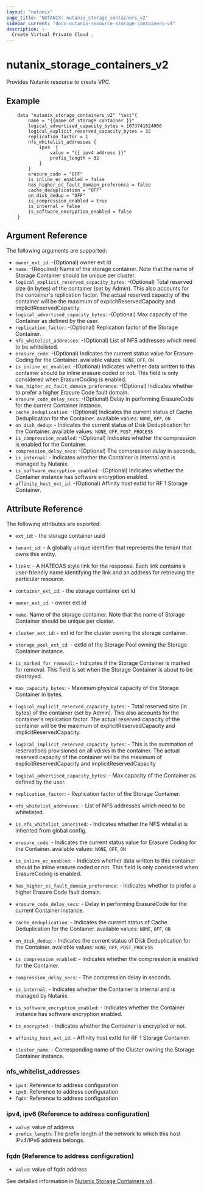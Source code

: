 ```yaml
---
layout: "nutanix"
page_title: "NUTANIX: nutanix_storage_containers_v2"
sidebar_current: "docs-nutanix-resource-storage-containers-v4"
description: |-
  Create Virtual Private Cloud .
---
```


# nutanix_storage_containers_v2

Provides Nutanix resource to create VPC.


## Example

```hcl
    data "nutanix_storage_containers_v2" "test"{ 
        name = "{{name of storage container }}"
        logical_advertised_capacity_bytes = 1073741824000
        logical_explicit_reserved_capacity_bytes = 32
        replication_factor = 1
        nfs_whitelist_addresses {
            ipv4  {
                value = "{{ ipv4 address }}"
                prefix_length = 32
            }
        }
        erasure_code = "OFF"
        is_inline_ec_enabled = false
        has_higher_ec_fault_domain_preference = false
        cache_deduplication = "OFF"
        on_disk_dedup = "OFF"
        is_compression_enabled = true
        is_internal = false
        is_software_encryption_enabled = false
    }
```

## Argument Reference

The following arguments are supported:


* `owner_ext_id`: -(Optional) owner ext id
* `name`: -(Required) Name of the storage container.  Note that the name of Storage Container should be unique per cluster.
* `logical_explicit_reserved_capacity_bytes`: -(Optional) Total reserved size (in bytes) of the container (set by Admin). This also accounts for the container's replication factor. The actual reserved capacity of the container will be the maximum of explicitReservedCapacity and implicitReservedCapacity.
* `logical_advertised_capacity_bytes`: -(Optional) Max capacity of the Container as defined by the user.
* `replication_factor`: -(Optional) Replication factor of the Storage Container.
* `nfs_whitelist_addresses`: -(Optional) List of NFS addresses which need to be whitelisted.
* `erasure_code`: -(Optional) Indicates the current status value for Erasure Coding for the Container. available values:  `NONE`,    `OFF`,    `ON`
* `is_inline_ec_enabled`: -(Optional) Indicates whether data written to this container should be inline erasure coded or not. This field is only considered when ErasureCoding is enabled.
* `has_higher_ec_fault_domain_preference`: -(Optional) Indicates whether to prefer a higher Erasure Code fault domain.
* `erasure_code_delay_secs`: -(Optional) Delay in performing ErasureCode for the current Container instance.
* `cache_deduplication`: -(Optional) Indicates the current status of Cache Deduplication for the Container. available values:  `NONE`,    `OFF`,    `ON`
* `on_disk_dedup`: - Indicates the current status of Disk Deduplication for the Container. available values:  `NONE`,    `OFF`,    `POST_PROCESS`
* `is_compression_enabled`: -(Optional) Indicates whether the compression is enabled for the Container.
* `compression_delay_secs`: -(Optional) The compression delay in seconds.
* `is_internal`: - Indicates whether the Container is internal and is managed by Nutanix.
* `is_software_encryption_enabled`: -(Optional) Indicates whether the Container instance has software encryption enabled.
* `affinity_host_ext_id`: -(Optional) Affinity host extId for RF 1 Storage Container.



## Attribute Reference

The following attributes are exported:

* `ext_id`: - the storage container uuid
* `tenant_id`: - A globally unique identifier that represents the tenant that owns this entity. 
* `links`: - A HATEOAS style link for the response. Each link contains a user-friendly name identifying the link and an address for retrieving the particular resource.

* `container_ext_id`: - the storage container ext id
* `owner_ext_id`: - owner ext id
* `name`: Name of the storage container.  Note that the name of Storage Container should be unique per cluster.
* `cluster_ext_id`: - ext id for the cluster owning the storage container.
* `storage_pool_ext_id`: - extId of the Storage Pool owning the Storage Container instance.
* `is_marked_for_removal`: - Indicates if the Storage Container is marked for removal. This field is set when the Storage Container is about to be destroyed.
* `max_capacity_bytes`: - Maximum physical capacity of the Storage Container in bytes.
* `logical_explicit_reserved_capacity_bytes`: - Total reserved size (in bytes) of the container (set by Admin). This also accounts for the container's replication factor. The actual reserved capacity of the container will be the maximum of explicitReservedCapacity and implicitReservedCapacity.
* `logical_implicit_reserved_capacity_bytes`: - This is the summation of reservations provisioned on all vdisks in the container. The actual reserved capacity of the container will be the maximum of explicitReservedCapacity and implicitReservedCapacity
* `logical_advertised_capacity_bytes`: - Max capacity of the Container as defined by the user.
* `replication_factor`: - Replication factor of the Storage Container.
* `nfs_whitelist_addresses`: - List of NFS addresses which need to be whitelisted.
* `is_nfs_whitelist_inherited`: - Indicates whether the NFS whitelist is inherited from global config.
* `erasure_code`: - Indicates the current status value for Erasure Coding for the Container. available values:  `NONE`,    `OFF`,    `ON`

* `is_inline_ec_enabled`: - Indicates whether data written to this container should be inline erasure coded or not. This field is only considered when ErasureCoding is enabled.
* `has_higher_ec_fault_domain_preference`: - Indicates whether to prefer a higher Erasure Code fault domain.
* `erasure_code_delay_secs`: - Delay in performing ErasureCode for the current Container instance.
* `cache_deduplication`: - Indicates the current status of Cache Deduplication for the Container. available values:  `NONE`,    `OFF`,    `ON`
* `on_disk_dedup`: - Indicates the current status of Disk Deduplication for the Container. available values:  `NONE`,    `OFF`,    `POST_PROCESS`
* `is_compression_enabled`: - Indicates whether the compression is enabled for the Container.
* `compression_delay_secs`: - The compression delay in seconds.
* `is_internal`: - Indicates whether the Container is internal and is managed by Nutanix.
* `is_software_encryption_enabled`: - Indicates whether the Container instance has software encryption enabled.
* `is_encrypted`: - Indicates whether the Container is encrypted or not.
* `affinity_host_ext_id`: - Affinity host extId for RF 1 Storage Container.
* `cluster_name`: - Corresponding name of the Cluster owning the Storage Container instance.


### nfs_whitelist_addresses

* `ipv4`: Reference to address configuration
* `ipv6`: Reference to address configuration
* `fqdn`: Reference to address configuration

### ipv4, ipv6 (Reference to address configuration)

* `value`: value of address
* `prefix_length`: The prefix length of the network to which this host IPv4/IPv6 address belongs.

### fqdn (Reference to address configuration)

* `value`: value of fqdn address



See detailed information in [Nutanix Storage Containers v4](https://developers.nutanix.com/api-reference?namespace=clustermgmt&version=v4.0.b2).